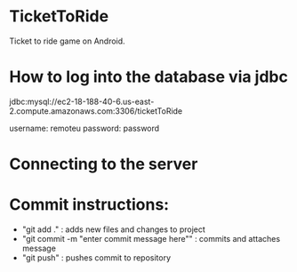 # TicketToRide
Ticket to ride game on Android.

# How to log into the database via jdbc
jdbc:mysql://ec2-18-188-40-6.us-east-2.compute.amazonaws.com:3306/ticketToRide

username: remoteu
password: password

# Connecting to the server


# Commit instructions:

- "git add ." : adds new files and changes to project
- "git commit -m "enter commit message here"" : commits and attaches message
- "git push" : pushes commit to repository
